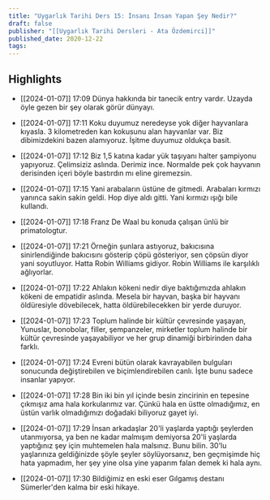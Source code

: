 ```yaml
---
title: "Uygarlık Tarihi Ders 15: İnsanı İnsan Yapan Şey Nedir?"
draft: false
publisher: "[[Uygarlık Tarihi Dersleri - Ata Özdemirci]]"
published_date: 2020-12-22
tags:
---
```



## Highlights
* [[2024-01-07]] 17:09  Dünya hakkında bir tanecik entry vardır. Uzayda öyle gezen bir şey olarak görür dünyayı.

* [[2024-01-07]] 17:11  Koku duyumuz neredeyse yok diğer hayvanlara kıyasla. 3 kilometreden kan kokusunu alan hayvanlar var. Biz dibimizdekini bazen alamıyoruz. İşitme duyumuz oldukça basit.

* [[2024-01-07]] 17:12  Biz 1,5 katına kadar yük taşıyanı halter şampiyonu yapıyoruz. Çelimsiziz aslında. Derimiz ince. Normalde pek çok hayvanın derisinden içeri böyle bastırdın mı eline giremezsin.

* [[2024-01-07]] 17:15  Yani arabaların üstüne de gitmedi. Arabaları kırmızı yanınca sakin sakin geldi. Hop diye aldı gitti. Yani kırmızı ışığı bile kullandı.

* [[2024-01-07]] 17:18  Franz De Waal bu konuda çalışan ünlü bir primatologtur.

* [[2024-01-07]] 17:21  Örneğin şunlara astıyoruz, bakıcısına sinirlendiğinde bakıcısını gösterip çöpü gösteriyor, sen çöpsün diyor yani soyutluyor. Hatta Robin Williams gidiyor. Robin Williams ile karşılıklı ağlıyorlar.

* [[2024-01-07]] 17:22  Ahlakın kökeni nedir diye baktığımızda ahlakın kökeni de empatidir aslında. Mesela bir hayvan, başka bir hayvanı öldüresiyle dövebilecek, hatta öldürebilecekken bir yerde duruyor.

* [[2024-01-07]] 17:23  Toplum halinde bir kültür çevresinde yaşayan, Yunuslar, bonobolar, filler, şempanzeler, mirketler toplum halinde bir kültür çevresinde yaşayabiliyor ve her grup dinamiği birbirinden daha farklı.

* [[2024-01-07]] 17:24  Evreni bütün olarak kavrayabilen bulguları sonucunda değiştirebilen ve biçimlendirebilen canlı. İşte bunu sadece insanlar yapıyor.

* [[2024-01-07]] 17:28  Bin iki bin yıl içinde besin zincirinin en tepesine çıkmışız ama hala korkularımız var. Çünkü hala en üstte olmadığımız, en üstün varlık olmadığımızı doğadaki biliyoruz gayet iyi.

* [[2024-01-07]] 17:29  İnsan arkadaşlar 20'li yaşlarda yaptığı şeylerden utanmıyorsa, ya ben ne kadar malmışım demiyorsa 20'li yaşlarda yaptığınız şey için muhtemelen hala malsınız. Bunu bilin. 30'lu yaşlarınıza geldiğinizde şöyle şeyler söylüyorsanız, ben geçmişimde hiç hata yapmadım, her şey yine olsa yine yaparım falan demek ki hala aynı.

* [[2024-01-07]] 17:30  Bildiğimiz en eski eser Gılgamış destanı Sümerler'den kalma bir eski hikaye.

